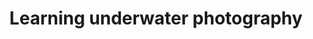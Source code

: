 ---
external_url: http://divegoals.com/uwp/2018/01/30/uwphotography.html
title: Learning underwater photography
image: /media/img/activities/uw-photography.png
description: I dove...
og_title: 
og_description:
og_image: /media/img/activities/uw-photography.png
og_type: website
tags: 
- activity
---